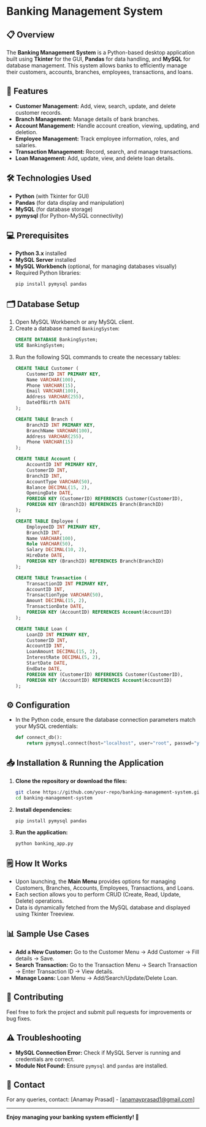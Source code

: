 # Banking Management System

## 📋 Overview
The **Banking Management System** is a Python-based desktop application built using **Tkinter** for the GUI, **Pandas** for data handling, and **MySQL** for database management. This system allows banks to efficiently manage their customers, accounts, branches, employees, transactions, and loans.

## 🚀 Features
- **Customer Management:** Add, view, search, update, and delete customer records.
- **Branch Management:** Manage details of bank branches.
- **Account Management:** Handle account creation, viewing, updating, and deletion.
- **Employee Management:** Track employee information, roles, and salaries.
- **Transaction Management:** Record, search, and manage transactions.
- **Loan Management:** Add, update, view, and delete loan details.

## 🛠️ Technologies Used
- **Python** (with Tkinter for GUI)
- **Pandas** (for data display and manipulation)
- **MySQL** (for database storage)
- **pymysql** (for Python-MySQL connectivity)

## 💻 Prerequisites
- **Python 3.x** installed
- **MySQL Server** installed
- **MySQL Workbench** (optional, for managing databases visually)
- Required Python libraries:
  ```bash
  pip install pymysql pandas
  ```

## 🗂️ Database Setup
1. Open MySQL Workbench or any MySQL client.
2. Create a database named `BankingSystem`:
   ```sql
   CREATE DATABASE BankingSystem;
   USE BankingSystem;
   ```
3. Run the following SQL commands to create the necessary tables:
   ```sql
   CREATE TABLE Customer (
       CustomerID INT PRIMARY KEY,
       Name VARCHAR(100),
       Phone VARCHAR(15),
       Email VARCHAR(100),
       Address VARCHAR(255),
       DateOfBirth DATE
   );

   CREATE TABLE Branch (
       BranchID INT PRIMARY KEY,
       BranchName VARCHAR(100),
       Address VARCHAR(255),
       Phone VARCHAR(15)
   );

   CREATE TABLE Account (
       AccountID INT PRIMARY KEY,
       CustomerID INT,
       BranchID INT,
       AccountType VARCHAR(50),
       Balance DECIMAL(15, 2),
       OpeningDate DATE,
       FOREIGN KEY (CustomerID) REFERENCES Customer(CustomerID),
       FOREIGN KEY (BranchID) REFERENCES Branch(BranchID)
   );

   CREATE TABLE Employee (
       EmployeeID INT PRIMARY KEY,
       BranchID INT,
       Name VARCHAR(100),
       Role VARCHAR(50),
       Salary DECIMAL(10, 2),
       HireDate DATE,
       FOREIGN KEY (BranchID) REFERENCES Branch(BranchID)
   );

   CREATE TABLE Transaction (
       TransactionID INT PRIMARY KEY,
       AccountID INT,
       TransactionType VARCHAR(50),
       Amount DECIMAL(15, 2),
       TransactionDate DATE,
       FOREIGN KEY (AccountID) REFERENCES Account(AccountID)
   );

   CREATE TABLE Loan (
       LoanID INT PRIMARY KEY,
       CustomerID INT,
       AccountID INT,
       LoanAmount DECIMAL(15, 2),
       InterestRate DECIMAL(5, 2),
       StartDate DATE,
       EndDate DATE,
       FOREIGN KEY (CustomerID) REFERENCES Customer(CustomerID),
       FOREIGN KEY (AccountID) REFERENCES Account(AccountID)
   );
   ```

## ⚙️ Configuration
- In the Python code, ensure the database connection parameters match your MySQL credentials:
  ```python
  def connect_db():
      return pymysql.connect(host="localhost", user="root", passwd="your_password", database="BankingSystem")
  ```

## 📥 Installation & Running the Application
1. **Clone the repository or download the files:**
   ```bash
   git clone https://github.com/your-repo/banking-management-system.git
   cd banking-management-system
   ```
2. **Install dependencies:**
   ```bash
   pip install pymysql pandas
   ```
3. **Run the application:**
   ```bash
   python banking_app.py
   ```

## 🗒️ How It Works
- Upon launching, the **Main Menu** provides options for managing Customers, Branches, Accounts, Employees, Transactions, and Loans.
- Each section allows you to perform CRUD (Create, Read, Update, Delete) operations.
- Data is dynamically fetched from the MySQL database and displayed using Tkinter Treeview.

## 📊 Sample Use Cases
- **Add a New Customer:** Go to the Customer Menu → Add Customer → Fill details → Save.
- **Search Transaction:** Go to the Transaction Menu → Search Transaction → Enter Transaction ID → View details.
- **Manage Loans:** Loan Menu → Add/Search/Update/Delete Loan.

## 🤝 Contributing
Feel free to fork the project and submit pull requests for improvements or bug fixes.

## ⚠️ Troubleshooting
- **MySQL Connection Error:** Check if MySQL Server is running and credentials are correct.
- **Module Not Found:** Ensure `pymysql` and `pandas` are installed.

## 📧 Contact
For any queries, contact: [Anamay Prasad] - [anamayprasad1@gmail.com]  

---

**Enjoy managing your banking system efficiently! 🚀**

